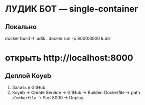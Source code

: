 # ЛУДИК БОТ — single-container

## Локально
docker build -t ludik .
docker run -p 8000:8000 ludik
# открыть http://localhost:8000

## Деплой Koyeb
1) Залить в GitHub.
2) Koyeb → Create Service → GitHub → Builder: Dockerfile → path `/Dockerfile` → Port 8000 → Deploy.
